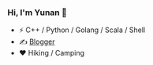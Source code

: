 ### Hi, I'm Yunan 👋

- ⚡ C++ / Python / Golang / Scala / Shell
- ✍️ [Blogger](https://yunan.xyz)
- ❤️ Hiking / Camping
